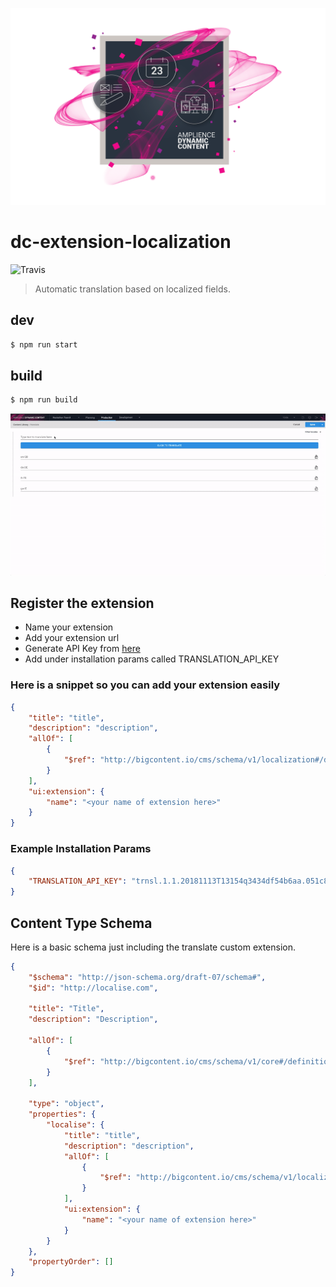 [![Amplience Dynamic Content](header.png)](https://amplience.com/dynamic-content)

# dc-extension-localization

![Travis](https://img.shields.io/travis/amplience/dc-extension-localization)

> Automatic translation based on localized fields.

## dev

```bash
$ npm run start
```

## build

```bash
$ npm run build
```

![Translate](translate.gif)

## Register the extension

-   Name your extension
-   Add your extension url
-   Generate API Key from [here](https://translate.yandex.com/developers/keys)
-   Add under installation params called TRANSLATION_API_KEY

### Here is a snippet so you can add your extension easily

```json
{
    "title": "title",
    "description": "description",
    "allOf": [
        {
            "$ref": "http://bigcontent.io/cms/schema/v1/localization#/definitions/localized-string"
        }
    ],
    "ui:extension": {
        "name": "<your name of extension here>"
    }
}
```

### Example Installation Params

```json
{
    "TRANSLATION_API_KEY": "trnsl.1.1.20181113T13154q3434df54b6aa.051c8d933f00f1315ba7esaf3497d2922dace4eb64a1"
}
```

## Content Type Schema

Here is a basic schema just including the translate custom extension.

```json
{
    "$schema": "http://json-schema.org/draft-07/schema#",
    "$id": "http://localise.com",

    "title": "Title",
    "description": "Description",

    "allOf": [
        {
            "$ref": "http://bigcontent.io/cms/schema/v1/core#/definitions/content"
        }
    ],

    "type": "object",
    "properties": {
        "localise": {
            "title": "title",
            "description": "description",
            "allOf": [
                {
                    "$ref": "http://bigcontent.io/cms/schema/v1/localization#/definitions/localized-string"
                }
            ],
            "ui:extension": {
                "name": "<your name of extension here>"
            }
        }
    },
    "propertyOrder": []
}
```
